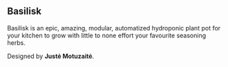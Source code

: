 ## Basilisk

Basilisk is an epic, amazing, modular, automatized hydroponic plant pot for your kitchen to grow with little to none effort your favourite seasoning herbs.

Designed by **Justė Motuzaitė**.